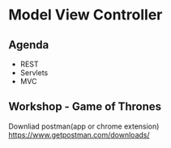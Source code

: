 # Model View Controller

## Agenda
* REST
* Servlets
* MVC

## Workshop - Game of Thrones

Downliad postman(app or chrome extension) https://www.getpostman.com/downloads/

